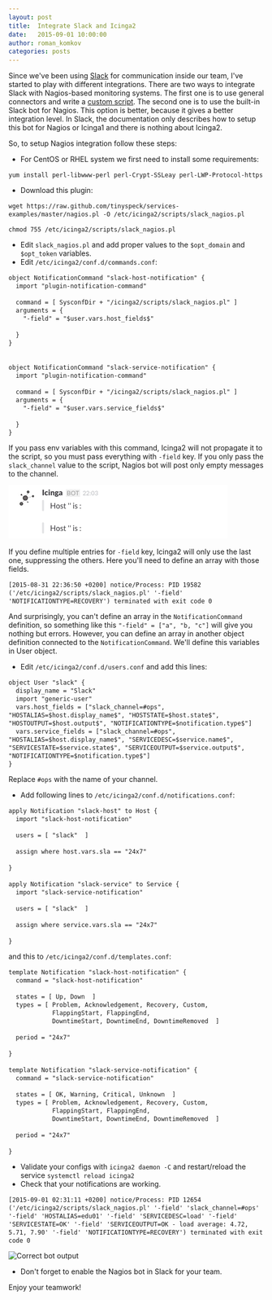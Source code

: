 ```yaml
---
layout: post
title:  Integrate Slack and Icinga2
date:   2015-09-01 10:00:00
author: roman_komkov
categories: posts
---
```




Since we've been using [Slack](http://slack.com) for communication inside our team, I've
started to play with different integrations. There are two ways to integrate
Slack with Nagios-based monitoring systems. The first one is to use general
connectors and write a [custom script](http://matthewcmcmillan.blogspot.cz/2013/12/simple-way-to-integrate-nagios-with.html).
The second one is to use the built-in Slack bot for Nagios. This option is better, because
it gives a better integration level.  In Slack, the documentation only describes how to setup this bot for Nagios or Icinga1 and there is nothing about Icinga2.

So, to setup Nagios integration follow these steps:

* For CentOS or RHEL system we first need to install some requirements:
```
yum install perl-libwww-perl perl-Crypt-SSLeay perl-LWP-Protocol-https
```
* Download this plugin:
```
wget https://raw.github.com/tinyspeck/services-examples/master/nagios.pl -O /etc/icinga2/scripts/slack_nagios.pl
```
```
chmod 755 /etc/icinga2/scripts/slack_nagios.pl 
```
* Edit `slack_nagios.pl` and add proper values to the `$opt_domain` and `$opt_token` variables.
* Edit `/etc/icinga2/conf.d/commands.conf`:

```
object NotificationCommand "slack-host-notification" {
  import "plugin-notification-command"

  command = [ SysconfDir + "/icinga2/scripts/slack_nagios.pl" ]
  arguments = {
    "-field" = "$user.vars.host_fields$"
  
  }
}


object NotificationCommand "slack-service-notification" {
  import "plugin-notification-command"

  command = [ SysconfDir + "/icinga2/scripts/slack_nagios.pl" ]
  arguments = {
    "-field" = "$user.vars.service_fields$"
  
  }
}
```

If you pass env variables with this command, Icinga2 will not propagate it to
the script, so you must pass everything with `-field` key. If you only pass the
`slack_channel` value to the script, Nagios bot will post only empty messages
to the channel.

![](/images/bot_empty.png?raw=true "Empty messages")

If you define multiple entries for `-field` key, Icinga2 will only use the last
one, suppressing the others.
Here you'll need to define an array with those fields.
```
[2015-08-31 22:36:50 +0200] notice/Process: PID 19582 ('/etc/icinga2/scripts/slack_nagios.pl' '-field' 'NOTIFICATIONTYPE=RECOVERY') terminated with exit code 0 
```
And surprisingly, you can't define an array in the `NotificationCommand` definition, so something like this
```"-field" = ["a", "b, "c"]```
will give you nothing but errors. 
However, you can define an array in another object definition connected to the `NotificationCommand`. 
We'll define this variables in User object.

* Edit `/etc/icinga2/conf.d/users.conf` and add this lines:

```
object User "slack" {
  display_name = "Slack"
  import "generic-user"
  vars.host_fields = ["slack_channel=#ops", "HOSTALIAS=$host.display_name$", "HOSTSTATE=$host.state$", "HOSTOUTPUT=$host.output$", "NOTIFICATIONTYPE=$notification.type$"]
  vars.service_fields = ["slack_channel=#ops", "HOSTALIAS=$host.display_name$", "SERVICEDESC=$service.name$", "SERVICESTATE=$service.state$", "SERVICEOUTPUT=$service.output$", "NOTIFICATIONTYPE=$notification.type$"]
}
```
Replace `#ops` with the name of your channel. 

* Add following lines to `/etc/icinga2/conf.d/notifications.conf`:

```
apply Notification "slack-host" to Host {
  import "slack-host-notification"

  users = [ "slack"  ]

  assign where host.vars.sla == "24x7"

}

apply Notification "slack-service" to Service {
  import "slack-service-notification"

  users = [ "slack"  ]

  assign where service.vars.sla == "24x7"

}
```
and this to `/etc/icinga2/conf.d/templates.conf`:

```
template Notification "slack-host-notification" {
  command = "slack-host-notification"

  states = [ Up, Down  ]
  types = [ Problem, Acknowledgement, Recovery, Custom,
            FlappingStart, FlappingEnd,
            DowntimeStart, DowntimeEnd, DowntimeRemoved  ]

  period = "24x7"

}

template Notification "slack-service-notification" {
  command = "slack-service-notification"

  states = [ OK, Warning, Critical, Unknown  ]
  types = [ Problem, Acknowledgement, Recovery, Custom,
            FlappingStart, FlappingEnd,
            DowntimeStart, DowntimeEnd, DowntimeRemoved  ]

  period = "24x7"

}
```
* Validate your configs with ```icinga2 daemon -C``` and restart/reload the service ```systemctl reload icinga2```
* Check that your notifications are working.

```
[2015-09-01 02:31:11 +0200] notice/Process: PID 12654 ('/etc/icinga2/scripts/slack_nagios.pl' '-field' 'slack_channel=#ops' '-field' 'HOSTALIAS=edu01' '-field' 'SERVICEDESC=load' '-field' 'SERVICESTATE=OK' '-field' 'SERVICEOUTPUT=OK - load average: 4.72, 5.71, 7.90' '-field' 'NOTIFICATIONTYPE=RECOVERY') terminated with exit code 0
```

![](/images/bot_working.png?raw=true "Correct bot output")

* Don't forget to enable the Nagios bot in Slack for your team.

Enjoy your teamwork!
